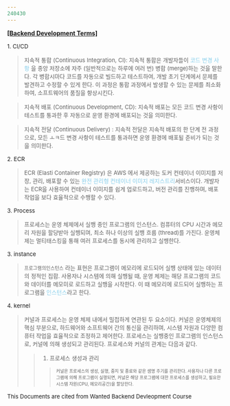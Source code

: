 ```yaml
---
240430
---
```


**<u>[Backend Development Terms]</u>**


<font size='2'>1. CI/CD</font>  
><font size='2'>지속적 통합 (Continuous Integration, CI): 지속적 통합은 개발자들이 <span style='color:skyblue'>코드 변경 사항</span> 을 <span style='color:#skyblue'>중앙 저장소</span>에 자주 (일반적으로는 하루에 여러 번) 병합 (merge)하는 것을 말한다. 각 병합시마다 코드를 자동으로 빌드하고 테스트하여, 개발 초기 단계에서 문제를 발견하고 수정할 수 있게 한다. 이 과정은 통합 과정에서 발생할 수 있는 문제를 최소화하여, 소프트웨어의 품질을 향상시킨다.</font>
  
><font size='2'>지속적 배포 (Continuous Development, CD): 지속적 배포는 모든 코드 변경 사항이 테스트를 통과한 후 자동으로 운영 환경에 배포되는 것을 의미한다.</font>

><font size='2'>지속적 전달 (Continuous Delivery) : 지속적 전달은 지속적 배포의 한 단계 전 과정으로, 모든 ㅗㅋ드 변경 사항이 테스트를 통과하면 운영 환경에 배포될 준비가 되는 것을 의미한다.</font>

<font size='2'>2. ECR</font>  
><font size='2'>ECR (Elasti Container Registry) 은 AWS 에서 제공하는 도커 컨테이너 이미지를 저장, 관리, 배포할 수 있는 <span style='color:skyblue'>완전 관리형 컨테이너 이미지 레지스트리</span>서비스이다. 개발자는 ECR을 사용하여 컨테이너 이미지를 쉽게 업로드하고, 버전 관리를 진행하며, 배포작업을 보다 효율적으로 수행할 수 있다.</font>


<font size='2'>3. Process</font>  
><font size='2'>프로세스는 운영 체제에서 실행 중인 프로그램의 인스턴스. 컴퓨터의 CPU 시간과 메모리 자원을 할당받아 실행되며, 최소 하나 이상의 실행 흐름 (thread)를 가진다. 운영체제는 멀티태스킹을 통해 여러 프로세스를 동시에 관리하고 실행한다.</font>

<font size='2'>3. instance</font>  
><font size='2'>`프로그램의인스턴스` 라는 표현은 프로그램이 메모리에 로드되어 실행 상태에 있는 데이터의 정적인 집합. 사용자나 시스템에 의해 실행될 때, 운영 체제는 해당 프로그램의 코드와 데이터를 메모미로 로드하고 실행을 시작한다. 이 때 메모리에 로드되어 실행하는 프로그램을 <span style='color:skyblue'>인스턴스</span>라고 한다.</font>

<font size='2'>4. kernel</font>  
><font size='2'>커널과 프로세스는 운영 체제 내에서 밀접하게 연관된 두 요소이다. 커널은 운영체제의 핵심 부분으로, 하드웨어와 소프트웨어 간의 통신을 관리하며, 시스템 자원과 다양한 컴퓨터 작업을 효율적으로 조정하고 제어한다. 프로세스는 실행중인 프로그램의 인스턴스로, 커널에 의해 생성되고 관리된다. 프로세스와 커널의 관계는 다음과 같다.
>> 1. 프로세스 생성과 관리
>>> <font size='1'> 커널은 프로세스의 생성, 실행, 중지 및 종료와 같은 샘명 주기를 관리한다. 사용자나 다른 프로그램에 의해 프로그램이 실행되면, 커널은 해당 프로그램에 대한 프로세스를 생성하고, 필요한 시스템 자원(CPU, 메모리공간)을 할당한다.</font>


<div class='notice--info' markdown='1'>
This Documents are cited from Wanted Backend Devleopment Course
</div>